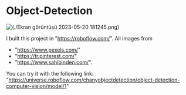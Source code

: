 # Object-Detection

![(./Ekran görüntüsü 2023-05-20 181245.png)](https://github.com/Pharaoh-C/Object-Detection/blob/main/images/Ekran%20g%C3%B6r%C3%BCnt%C3%BCs%C3%BC%202023-05-20%20180936.png?raw=true)




I built this project in "https://roboflow.com/". All images from 
* "https://www.pexels.com/"
* "https://tr.pinterest.com/"
* "https://www.sahibinden.com/".


You can try it with the following link:
"https://universe.roboflow.com/chanyobjectdetection/object-detection-computer-vision/model/1"
